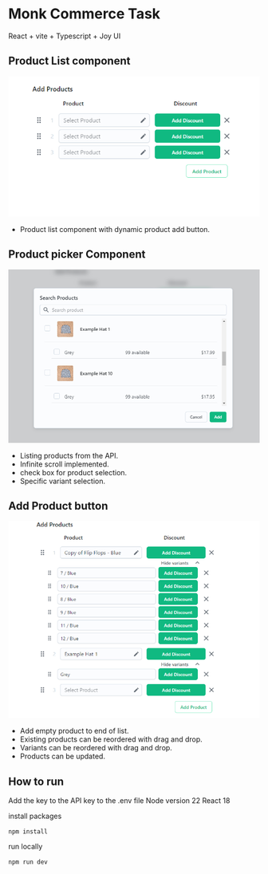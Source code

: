 # Monk Commerce Task

React + vite + Typescript + Joy UI

## Product List component

![Product list image](./src/assets/images/image-1.png)

-   Product list component with dynamic product add button.

## Product picker Component

![Product picker image](./src/assets/images/image-2.png)

-   Listing products from the API.
-   Infinite scroll implemented.
-   check box for product selection.
-   Specific variant selection.

## Add Product button

![Add button image](./src/assets/images/image-3.png)

-   Add empty product to end of list.
-   Existing products can be reordered with drag and drop.
-   Variants can be reordered with drag and drop.
-   Products can be updated.

## How to run

Add the key to the API key to the .env file
Node version 22
React 18

install packages

```
npm install
```

run locally

```
npm run dev
```
